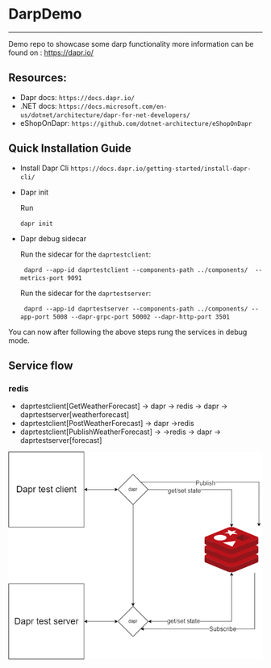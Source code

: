 # DarpDemo
-------
Demo repo to showcase some darp functionality 
more information can be found on : https://dapr.io/

## Resources:
* Dapr docs: `https://docs.dapr.io/`
* .NET docs: `https://docs.microsoft.com/en-us/dotnet/architecture/dapr-for-net-developers/`
* eShopOnDapr: `https://github.com/dotnet-architecture/eShopOnDapr`

## Quick Installation Guide

* Install Dapr Cli
    `https://docs.dapr.io/getting-started/install-dapr-cli/`
   
* Dapr init

   Run 
   
   ```
   dapr init
   ```
   
 * Dapr debug sidecar
    
    Run the sidecar for the `daprtestclient`:
    
    ```
     daprd --app-id daprtestclient --components-path ../components/  --metrics-port 9091
    ```
    
        
    Run the sidecar for the `daprtestserver`:
    
    ```
     daprd --app-id daprtestserver --components-path ../components/ --app-port 5008 --dapr-grpc-port 50002 --dapr-http-port 3501
    ```

You can now after following the above steps rung the services in debug mode.

## Service flow

### redis
  * daprtestclient[GetWeatherForecast] -> dapr ->  redis -> dapr -> daprtestserver[weatherforecast]
  * daprtestclient[PostWeatherForecast] -> dapr ->redis
  * daprtestclient[PublishWeatherForecast] -> ->redis -> dapr -> daprtestserver[forecast]

![Dapr overview](./docs/service_flow_redis.png)

